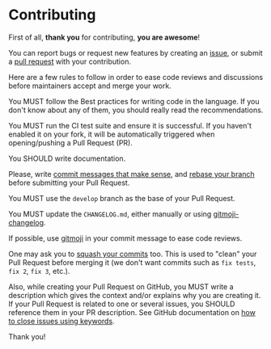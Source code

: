 Contributing
============

First of all, **thank you** for contributing, **you are awesome**!

You can report bugs or request new features by creating an [issue](https://github.com/Monogramm/email_signature_generator/issues), or submit a [pull request](https://github.com/Monogramm/email_signature_generator/pulls) with your contribution.

Here are a few rules to follow in order to ease code reviews and discussions before maintainers accept and merge your work.

You MUST follow the Best practices for writing code in the language. If you don't know about any of them, you should really read the recommendations.

You MUST run the CI test suite and ensure it is successful. If you haven't enabled it on your fork, it will be automatically triggered when opening/pushing a Pull Request (PR).

You SHOULD write documentation.

Please, write [commit messages that make sense](http://tbaggery.com/2008/04/19/a-note-about-git-commit-messages.html), and [rebase your branch](http://git-scm.com/book/en/Git-Branching-Rebasing) before submitting your Pull Request.

You MUST use the `develop` branch as the base of your Pull Request.

You MUST update the `CHANGELOG.md`, either manually or using [gitmoji-changelog](https://github.com/frinyvonnick/gitmoji-changelog).

If possible, use [gitmoji](https://gitmoji.carloscuesta.me/) in your commit message to ease code reviews.

One may ask you to [squash your commits](http://gitready.com/advanced/2009/02/10/squashing-commits-with-rebase.html) too. This is used to "clean" your Pull Request before merging it (we don't want commits such as `fix tests`, `fix 2`, `fix 3`, etc.).

Also, while creating your Pull Request on GitHub, you MUST write a description which gives the context and/or explains why you are creating it. If your Pull Request is related to one or several issues, you SHOULD reference them in your PR description. See GitHub documentation on [how to close issues using keywords](https://help.github.com/en/articles/closing-issues-using-keywords).

Thank you!
